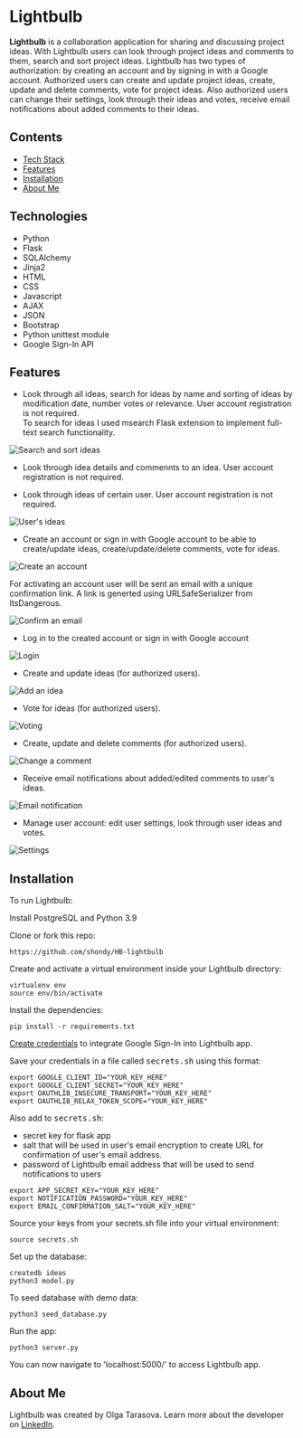 # Lightbulb

**Lightbulb** is a collaboration application for sharing and discussing project ideas. With Lightbulb users can look through project ideas and comments to them, search and sort project ideas. Lightbulb has two types of  authorization: by creating an account and by signing in with a Google account. 
Authorized users can create and update project ideas, create, update and delete comments, vote for project ideas.
Also authorized users can change their settings, look through their ideas and votes, receive email notifications about added comments to their ideas.


## Contents
* [Tech Stack](#technologies)
* [Features](#features)
* [Installation](#install)
* [About Me](#aboutme)

## <a name="technologies"></a>Technologies
- Python
- Flask
- SQLAlchemy
- Jinja2
- HTML
- CSS
- Javascript
- AJAX
- JSON
- Bootstrap
- Python unittest module
- Google Sign-In API

## <a name="features"></a>Features
- Look through all ideas, search for ideas by name and sorting of ideas by modification date, number votes or relevance. 
User account registration is not required. <br />
To search for ideas I used msearch Flask extension to implement full-text search functionality.

![Search and sort ideas](/static/img/_readme-img/search-sort.gif)

- Look through idea details and commennts to an idea. User account registration is not required.

- Look through ideas of certain user. User account registration is not required.

![User's ideas](/static/img/_readme-img/users-ideas.png)

- Create an account or sign in with Google account to be able to create/update ideas, create/update/delete comments, vote for ideas.

![Create an account](/static/img/_readme-img/create-account.png)

For activating an account user will be sent an email with a unique confirmation link. A link is generted using URLSafeSerializer from ItsDangerous.

![Confirm an email](/static/img/_readme-img/confirm-email.png)

- Log in to the created account or sign in with Google account

![Login](/static/img/_readme-img/login.png)

- Create and update ideas (for authorized users).

![Add an idea](/static/img/_readme-img/change-idea.gif)

- Vote for ideas (for authorized users).

![Voting](/static/img/_readme-img/voting.gif)

- Create, update and delete comments (for authorized users).

![Change a comment](/static/img/_readme-img/change-comment.gif)

- Receive email notifications about added/edited comments to user's ideas.

![Email notification](/static/img/_readme-img/email-notification.png)

- Manage user account: edit user settings, look through user ideas and votes.

![Settings](/static/img/_readme-img/settings.gif)


## <a name="install"></a>Installation

To run Lightbulb:

Install PostgreSQL and Python 3.9

Clone or fork this repo:

```
https://github.com/shondy/HB-lightbulb
```

Create and activate a virtual environment inside your Lightbulb directory:

```
virtualenv env
source env/bin/activate
```

Install the dependencies:

```
pip install -r requirements.txt
```

[Create credentials](https://developers.google.com/identity/gsi/web/guides/get-google-api-clientid) to integrate Google Sign-In into Lightbulb app.

Save your credentials in a file called <kbd>secrets.sh</kbd> using this format:

```
export GOOGLE_CLIENT_ID="YOUR_KEY_HERE"
export GOOGLE_CLIENT_SECRET="YOUR_KEY_HERE"
export OAUTHLIB_INSECURE_TRANSPORT="YOUR_KEY_HERE"
export OAUTHLIB_RELAX_TOKEN_SCOPE="YOUR_KEY_HERE"

```
Also add to <kbd>secrets.sh</kbd>:
- secret key for flask app 
- salt that will be used in user's email encryption to create URL for confirmation of user's email address.
- password of Lightbulb email address that will be used to send notifications to users

```
export APP_SECRET_KEY="YOUR_KEY_HERE"
export NOTIFICATION_PASSWORD="YOUR_KEY_HERE"
export EMAIL_CONFIRMATION_SALT="YOUR_KEY_HERE"
```

Source your keys from your secrets.sh file into your virtual environment:

```
source secrets.sh
```

Set up the database:

```
createdb ideas
python3 model.py
```

To seed database with demo data:

```
python3 seed_database.py
```

Run the app:

```
python3 server.py
```

You can now navigate to 'localhost:5000/' to access Lightbulb app.

## <a name="aboutme"></a>About Me
Lightbulb was created by Olga Tarasova. Learn more about the developer on [LinkedIn](https://www.linkedin.com/in/olga-tarasova-shondy).
```